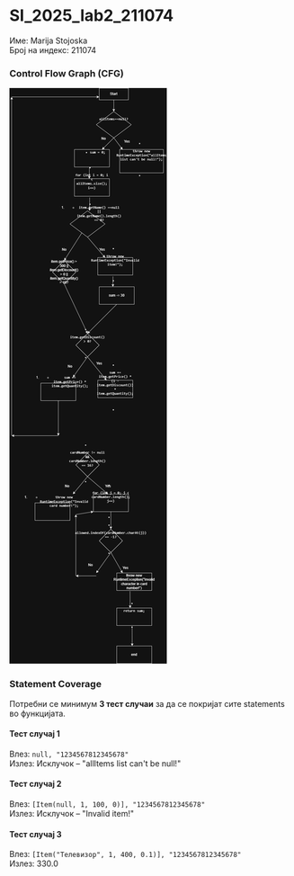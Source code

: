 # SI_2025_lab2_211074
Име: Marija Stojoska  
Број на индекс: 211074
### Control Flow Graph (CFG)
![CFG diagram](CFG_checkCart.drawio.png)
### Statement Coverage

Потребни се минимум **3 тест случаи** за да се покријат сите statements во функцијата.

#### Тест случај 1
Влез: `null, "1234567812345678"`  
Излез: Исклучок – "allItems list can't be null!"

#### Тест случај 2
Влез: `[Item(null, 1, 100, 0)], "1234567812345678"`  
Излез: Исклучок – "Invalid item!"

#### Тест случај 3
Влез: `[Item("Телевизор", 1, 400, 0.1)], "1234567812345678"`  
Излез: 330.0
